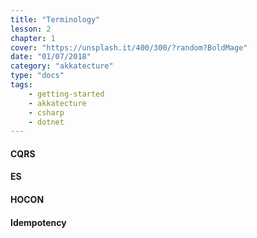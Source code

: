 ```yaml
---
title: "Terminology"
lesson: 2
chapter: 1
cover: "https://unsplash.it/400/300/?random?BoldMage"
date: "01/07/2018"
category: "akkatecture"
type: "docs"
tags:
    - getting-started
    - akkatecture
    - csharp
    - dotnet
---
```


#### CQRS

#### ES

#### HOCON

#### Idempotency


